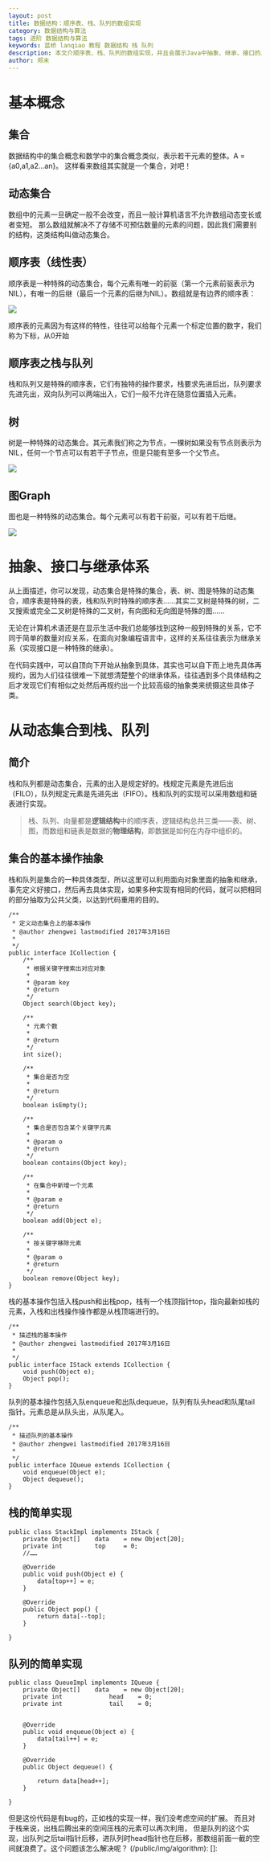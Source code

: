 ```yaml
---
layout: post
title: 数据结构：顺序表、栈、队列的数组实现
category: 数据结构与算法
tags: 进阶 数据结构与算法
keywords: 蓝桥 lanqiao 教程 数据结构 栈 队列
description: 本文介顺序表、栈、队列的数组实现，并且会展示Java中抽象、继承、接口的思考方式与具体运用。
author: 郑未
---
```


# 基本概念

## 集合

数据结构中的集合概念和数学中的集合概念类似，表示若干元素的整体。A = {a0,a1,a2...an}。
这样看来数组其实就是一个集合，对吧！

## 动态集合

数组中的元素一旦确定一般不会改变，而且一般计算机语言不允许数组动态变长或者变短。
那么数组就解决不了存储不可预估数量的元素的问题，因此我们需要别的结构，这类结构叫做动态集合。

## 顺序表（线性表）

顺序表是一种特殊的动态集合，每个元素有唯一的前驱（第一个元素前驱表示为NIL），有唯一的后继（最后一个元素的后继为NIL）。数组就是有边界的顺序表：

![](/public/img/algorithm/table.png)

顺序表的元素因为有这样的特性，往往可以给每个元素一个标定位置的数字，我们称为下标，从0开始

## 顺序表之栈与队列

栈和队列又是特殊的顺序表，它们有独特的操作要求，栈要求先进后出，队列要求先进先出，双向队列可以两端出入，它们一般不允许在随意位置插入元素。

## 树

树是一种特殊的动态集合。其元素我们称之为节点，一棵树如果没有节点则表示为NIL，任何一个节点可以有若干子节点，但是只能有至多一个父节点。

![](/public/img/algorithm/tree.png)

## 图Graph

图也是一种特殊的动态集合。每个元素可以有若干前驱，可以有若干后继。

![](/public/img/algorithm/graph.jpg)

# 抽象、接口与继承体系

从上面描述，你可以发现，动态集合是特殊的集合，表、树、图是特殊的动态集合，顺序表是特殊的表，栈和队列时特殊的顺序表……其实二叉树是特殊的树，二叉搜索或完全二叉树是特殊的二叉树，有向图和无向图是特殊的图……

无论在计算机术语还是在显示生活中我们总能够找到这种一般到特殊的关系，它不同于简单的数量对应关系，在面向对象编程语言中，这样的关系往往表示为继承关系（实现接口是一种特殊的继承）。

在代码实践中，可以自顶向下开始从抽象到具体，其实也可以自下而上地先具体再规约，因为人们往往很难一下就想清楚整个的继承体系，往往遇到多个具体结构之后才发现它们有相似之处然后再规约出一个比较高级的抽象类来统摄这些具体子类。


# 从动态集合到栈、队列 #

## 简介 ##

栈和队列都是动态集合，元素的出入是规定好的。栈规定元素是先进后出（FILO），队列规定元素是先进先出（FIFO）。栈和队列的实现可以采用数组和链表进行实现。



> 栈、队列、向量都是**逻辑结构**中的顺序表，逻辑结构总共三类——表、树、图，而数组和链表是数据的**物理结构**，即数据是如何在内存中组织的。

## 集合的基本操作抽象 ##

栈和队列是集合的一种具体类型，所以这里可以利用面向对象里面的抽象和继承，事先定义好接口，然后再去具体实现，如果多种实现有相同的代码，就可以把相同的部分抽取为公共父类，以达到代码重用的目的。

    /**
     * 定义动态集合上的基本操作
     * @author zhengwei lastmodified 2017年3月16日
     *
     */
    public interface ICollection {
    	/**
    	 * 根据关键字搜索出对应对象
    	 * 
    	 * @param key
    	 * @return
    	 */
    	Object search(Object key);
    
    	/**
    	 * 元素个数
    	 * 
    	 * @return
    	 */
    	int size();
    
    	/**
    	 * 集合是否为空
    	 * 
    	 * @return
    	 */
    	boolean isEmpty();
    
    	/**
    	 * 集合是否包含某个关键字元素
    	 * 
    	 * @param o
    	 * @return
    	 */
    	boolean contains(Object key);
    
    	/**
    	 * 在集合中新增一个元素
    	 * 
    	 * @param e
    	 * @return
    	 */
    	boolean add(Object e);
    
    	/**
    	 * 按关键字移除元素
    	 * 
    	 * @param o
    	 * @return
    	 */
    	boolean remove(Object key);
    }

栈的基本操作包括入栈push和出栈pop，栈有一个栈顶指针top，指向最新如栈的元素，入栈和出栈操作操作都是从栈顶端进行的。

    /**
     * 描述栈的基本操作
     * @author zhengwei lastmodified 2017年3月16日
     *
     */
    public interface IStack extends ICollection {
    	void push(Object e);
    	Object pop();
    }

队列的基本操作包括入队enqueue和出队dequeue，队列有队头head和队尾tail指针。元素总是从队头出，从队尾入。

    /**
     * 描述队列的基本操作
     * @author zhengwei lastmodified 2017年3月16日
     *
     */
    public interface IQueue extends ICollection {
    	void enqueue(Object e);
    	Object dequeue();
    }

## 栈的简单实现

    public class StackImpl implements IStack {
        private Object[]    data    = new Object[20];
        private int         top     = 0;
        //……

        @Override
        public void push(Object e) {
            data[top++] = e;
        }

        @Override
        public Object pop() {
            return data[--top];
        }

    }

## 队列的简单实现

    public class QueueImpl implements IQueue {
        private Object[]    data    = new Object[20];
        private int             head    = 0;
        private int             tail    = 0;


        @Override
        public void enqueue(Object e) {
            data[tail++] = e;
        }

        @Override
        public Object dequeue() {

            return data[head++];
        }

    }

但是这份代码是有bug的，正如栈的实现一样，我们没考虑空间的扩展。
而且对于栈来说，出栈后腾出来的空间压栈的元素可以再次利用，
但是队列的这个实现，出队列之后tail指针后移，进队列时head指针也在后移，那数组前面一截的空间就浪费了。这个问题该怎么解决呢？
(/public/img/algorithm): 
[]: 
